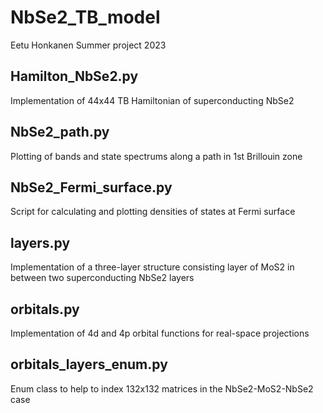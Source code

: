 # NbSe2_TB_model

Eetu Honkanen
Summer project 2023

## Hamilton_NbSe2.py

Implementation of 44x44 TB Hamiltonian of superconducting NbSe2

## NbSe2_path.py

Plotting of bands and state spectrums along a path in 1st Brillouin zone

## NbSe2_Fermi_surface.py

Script for calculating and plotting densities of states at Fermi surface

## layers.py

Implementation of a three-layer structure consisting layer of MoS2 in between two superconducting NbSe2 layers

## orbitals.py

Implementation of 4d and 4p orbital functions for real-space projections

## orbitals_layers_enum.py

Enum class to help to index 132x132 matrices in the NbSe2-MoS2-NbSe2 case

